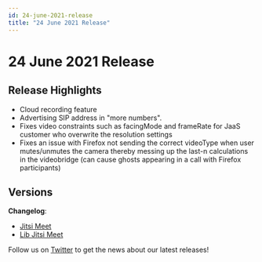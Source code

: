 ```yaml
---
id: 24-june-2021-release
title: "24 June 2021 Release"
---
```


# 24 June 2021 Release

## Release Highlights

* Cloud recording feature
* Advertising SIP address in "more numbers".
* Fixes video constraints such as facingMode and frameRate for JaaS customer who overwrite the resolution settings
* Fixes an issue with Firefox not sending the correct videoType when user mutes/unmutes the camera thereby messing up the last-n calculations in the videobridge (can cause ghosts appearing in a call with Firefox participants)

## Versions

**Changelog**: 

* [Jitsi Meet](https://github.com/jitsi/jitsi-meet/compare/6d014e52b47009092d21848bd0b12bb23b111045...4e748d94143fbacd85c035c3868aeb68717ae04c)
* [Lib Jitsi Meet](https://github.com/jitsi/lib-jitsi-meet/compare/8057f12a3990dff2cc5c67e1dc3a42e5fdbe4233...46ec23fcdc416f997f766a6b8d197662bc9abf9e)

Follow us on [Twitter](https://twitter.com/JaaSOfficial) to get the news about our latest releases!
